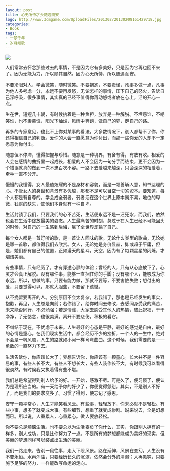 ```yaml
---
layout: post
title: 心无所恃才会随遇而安
logo: http://www.3dmgame.com/UploadFiles/201302/20130208161429718.jpg
categories:
- Book
tags:
- 一梦千年
- 岁月如歌
---
```



![](http://www.3dmgame.com/UploadFiles/201302/20130208161128464.jpg)

人们常常去怀念那些过去的事情，不是因为它有多美好，只是因为它再也回不来了。因为无能为力，所以顺其自然。因为心无所恃，所以随遇而安。

不要冷眼对人，学会微笑，随时微笑。不要抱怨，不要责怪，凡事多做一点，凡事为他人多考虑一分，永远不要再发怒，无论怎样的事情，压下自己的怒火，告诉自己深呼吸，很多事情，其实真的已经不值得你再动怒或者放在心上，活的开心一点。

生在世，短短几十朝，有时候执着是一种负担，放弃是一种解脱。不埋怨谁，不嘲笑谁，也不羡慕谁，阳光下灿烂，风雨中奔跑，做自己的梦，走自己的路。

再多的专家意见，也比不上你对某事的看法，大多数情况下，别人都帮不了你，你还得相信自己的判断。爱你的人会一直愿意为你付出，而那一些你爱的人却不一定愿意为你付出。

随意但不停滞，懂得把握与珍惜。随意是一种境界，有舍有得，有放有收。相爱的人会在感情的曲折里一起成长，相爱的人不会因为一句分手而结束，更不会因为一个错误就真的做到一次不忠百次不容。一路下去爱越来越深，只会深深的相爱着，牵手一直不分开。

慢慢的我懂得，女人最值炫耀的不是身材和容貌，而是一颗善解人意，知书达理的心。不管女人的身世和背景有多优越，那都不是可以目空一切的资本。要知道，每个人都是有自尊的。学会成全弱者。弱者活在这个世界上原本就不易，地位的卑微，钱财的缺失，使他们本身就有一种自卑。

生活封锁了我们，只要我们的心不苦死，生活便永远不是一汪死水，而我们，依然也会在生活中绽放最美的姿态。人生最痛苦的时刻，莫过于在人生已经不可能回头的时候，对自己的一生感到后悔，赢了全世界却输了自己。

每个女人都是一首好听的歌，是一首让人回味的歌。无论什么类型的歌曲，无论她是哪一首歌，都值得我们去欣赏。女人，无论她是身价显赫，抑或趋于平庸，但是，她们都有自己的位置，正如漫天的星斗，天空，因为有了每颗星星的闪烁，才熠熠美丽。

有些事情，只有经历了，才有穿透心扉的体验；曾经的人，只有从心底放下了，心灵才会真正解脱。没有哪件事，能够一直捆住你的手脚；没有哪个人，能够成为你永远。所以，想做的事，只要有能力做，那就不要等，不要害怕失败；想付出的爱，只要觉得可以，那就大胆些，不要留下遗憾。

从不挽留要离开的人。分别原因不会太复杂，若我错了，那也是已经发生的事实，抱歉，再见，人生总是向前；若你错了，给你时间去修改，去感同身受我的痛苦，未来能否同行，不必勉强；若是情浅，大家去感受其他人的热情，彼此祝福，干干净净，了无惦念，也很美满。离开不要悲伤，积极的看它。

不纠结于现在，不忧虑于未来。人生最好的心态是平静，最好的感觉是自由，最好的心情是童心。在我们现实生活中，都会经历不少的挫折，一个人的一生中，绝对不会是一帆风顺，人生的路就如小河一样弯弯曲曲。这个时候，我们需要的是——勇敢的一直努力下去。

生活告诉你，你应该长大了；梦想告诉你，你应该有一颗童心。长大并不是一件容易的事，有些人长不大，有些人不想长大，有些人装作长不大。有时候我可以看得很淡然，有时候我又执着得有些不堪。

我们总是希望得到别人给予的好。一开始，感激不尽。可是久了，便习惯了，便认为是理所应当的。有一天给予你的好少了，你便觉得怨怼。其实，不是别人不好了，而是我们的要求变多了。习惯了得到，便忘记了感恩。

安守一颗平常心，人生才能笑看风云。有些事，轻轻放下，你未必就不是轻松。有些小事，想多了就变成大事。有些细节，想重了就变成惨剧。说来说去，全是幻想而已。所以说，人重累人，心重累心。做人要放轻松。

你不要总是烦恼生活。也不要总以为生活辜负了你什么，其实，你跟别人拥有的一样多，别人成功，只是比你努力了一点。不是所有的梦想都能成为美好的现实，但美丽的梦想同样可以装点出生活的美丽。

我们一路走来，告别一段往事，走入下段风景。路在延伸，风景在变幻，人生没有不变永恒。水再浑浊，只要经历长久的沉淀，依然会分外的清澄；人再愚钝，只要施予足够的努力，一样能改写命运的走向。
